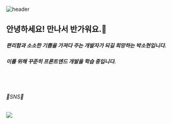 ![header](https://capsule-render.vercel.app/api?type=waving&color=timeGradient&height=250&section=header&text=I'm%20Sohyun&animation=fadeIn&fontSize=80&fontAlignY=40)

## 안녕하세요! 만나서 반가워요.👋
##### 편리함과 소소한 기쁨을 가져다 주는 개발자가 되길 희망하는 박소현입니다.
##### 이를 위해 꾸준히 프론트엔드 개발을 학습 중입니다. 

<br><br/>

###### 💙SNS💙
 <a href="https://doridori-samsam.tistory.com/" target="_blank"><img src="https://img.shields.io/badge/Blog-#000000?style=flat-square&logo=Tistory&logoColor=white"/></a>
